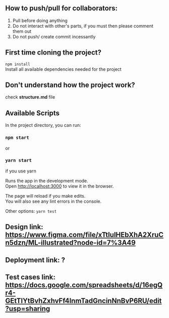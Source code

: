 ## How to push/pull for collaborators: 
1. Pull before doing anything
2. Do not interact with other's parts, if you must then please comment them out
3. Do not push/ create commit incessantly

## First time cloning the project?
`npm install` \
Install all available dependencies needed for the project

## Don't understand how the project work?
check **structure.md** file

## Available Scripts

In the project directory, you can run:

### `npm start`
or
### `yarn start` 
if you use yarn

Runs the app in the development mode.\
Open [http://localhost:3000](http://localhost:3000) to view it in the browser.

The page will reload if you make edits.\
You will also see any lint errors in the console.

Other options: `yarn test`

## Design link: https://www.figma.com/file/xTtIulHEbXhA2XruCn5dzn/ML-illustrated?node-id=7%3A49


## Deployment link: ?


## Test cases link: https://docs.google.com/spreadsheets/d/16egQr4-GEtTIYtBvhZxhvFf4InmTadGncinNnBvP6RU/edit?usp=sharing
